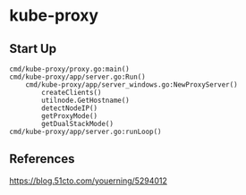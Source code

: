 # kube-proxy


## Start Up
```
cmd/kube-proxy/proxy.go:main()
cmd/kube-proxy/app/server.go:Run()
    cmd/kube-proxy/app/server_windows.go:NewProxyServer()
        createClients()
        utilnode.GetHostname()
        detectNodeIP()
        getProxyMode()
        getDualStackMode()
cmd/kube-proxy/app/server.go:runLoop()
```

## References

https://blog.51cto.com/youerning/5294012